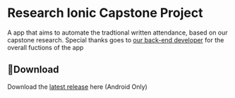 # **Research Ionic Capstone Project**
A app that aims to automate the tradtional written attendance, based on our capstone research. Special thanks goes to [our back-end developer](https://github.com/JynJo) for the overall fuctions of the app 
## 💾**Download**
Download the [latest release](https://github.com/moonlighthowling616/ionic-capstone/releases) here (Android Only)

